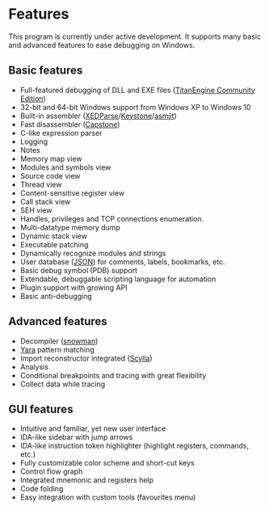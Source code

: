 # Features

This program is currently under active development. It supports many basic and advanced features to ease debugging on Windows.

## Basic features

*  Full-featured debugging of DLL and EXE files ([TitanEngine Community Edition](https://bitbucket.org/titanengineupdate/titanengine-update))
*  32-bit and 64-bit Windows support from Windows XP to Windows 10
*  Built-in assembler ([XEDParse](https://github.com/x64dbg/XEDParse)/[Keystone](http://www.keystone-engine.org)/[asmjit](https://github.com/asmjit))
*  Fast disassembler ([Capstone](https://github.com/aquynh/capstone))
*  C-like expression parser
*  Logging
*  Notes
*  Memory map view
*  Modules and symbols view
*  Source code view
*  Thread view
*  Content-sensitive register view
*  Call stack view
*  SEH view
*  Handles, privileges and TCP connections enumeration.
*  Multi-datatype memory dump
*  Dynamic stack view
*  Executable patching
*  Dynamically recognize modules and strings
*  User database ([JSON](http://www.digip.org/jansson)) for comments, labels, bookmarks, etc.
*  Basic debug symbol (PDB) support
*  Extendable, debuggable scripting language for automation
*  Plugin support with growing API
*  Basic anti-debugging

## Advanced features

*  Decompiler ([snowman](https://derevenets.com))
*  [Yara](http://virustotal.github.io/yara/) pattern matching
*  Import reconstructor integrated ([Scylla](https://github.com/NtQuery/Scylla))
*  Analysis
*  Conditional breakpoints and tracing with great flexibility
*  Collect data while tracing

## GUI features

*  Intuitive and familiar, yet new user interface
*  IDA-like sidebar with jump arrows
*  IDA-like instruction token highlighter (highlight registers, commands, etc.)
*  Fully customizable color scheme and short-cut keys
*  Control flow graph
*  Integrated mnemonic and registers help
*  Code folding
*  Easy integration with custom tools (favourites menu)